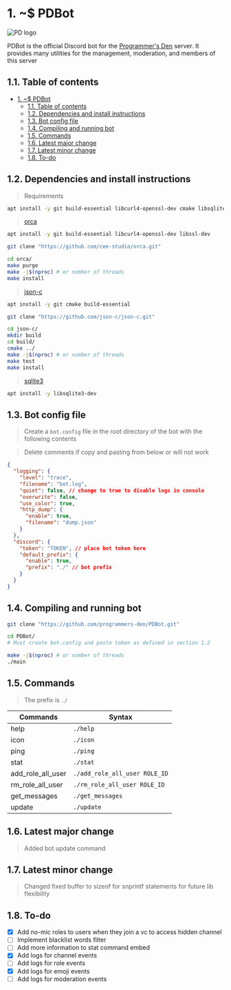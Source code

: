 # 1. ~$ PDBot
![PD logo](https://cdn.discordapp.com/icons/668000598221651975/9c38858cf48263dbbc5ef4b3315bdc6d.webp?size=64)

PDBot is the official Discord bot for the [Programmer's Den](https://pden.net) server. It provides many utilities for the management, moderation, and members of this server

## 1.1. Table of contents
- [1. ~$ PDBot](#1--pdbot)
  - [1.1. Table of contents](#11-table-of-contents)
  - [1.2. Dependencies and install instructions](#12-dependencies-and-install-instructions)
  - [1.3. Bot config file](#13-bot-config-file)
  - [1.4. Compiling and running bot](#14-compiling-and-running-bot)
  - [1.5. Commands](#15-commands)
  - [1.6. Latest major change](#16-latest-major-change)
  - [1.7. Latest minor change](#17-latest-minor-change)
  - [1.8. To-do](#18-to-do)

## 1.2. Dependencies and install instructions
> Requirements
```bash
apt install -y git build-essential libcurl4-openssl-dev cmake libsqlite3-dev
```

> [orca](https://github.com/cee-studio/orca)
```bash
apt install -y git build-essential libcurl4-openssl-dev libssl-dev

git clone "https://github.com/cee-studio/orca.git"

cd orca/
make purge
make -j$(nproc) # or number of threads
make install
```

> [json-c](https://github.com/json-c/json-c)
```bash
apt install -y git cmake build-essential

git clone "https://github.com/json-c/json-c.git"

cd json-c/
mkdir build
cd build/
cmake ../
make -j$(nproc) # or number of threads
make test
make install
```
> [sqlite3](https://sqlite.org/index.html)
```bash
apt install -y libsqlite3-dev
```

## 1.3. Bot config file
> Create a `bot.config` file in the root directory of the bot with the following contents

> Delete comments if copy and pasting from below or will not work
```json
{
  "logging": {
    "level": "trace",
    "filename": "bot.log",
    "quiet": false, // change to true to disable logs in console
    "overwrite": false,
    "use_color": true,
    "http_dump": {
      "enable": true,
      "filename": "dump.json"
    }
  },
  "discord": {
    "token": "TOKEN", // place bot token here
    "default_prefix": {
      "enable": true,
      "prefix": "./" // bot prefix
    }
  }
}
```

## 1.4. Compiling and running bot
```bash
git clone "https://github.com/programmers-den/PDBot.git"

cd PDBot/
# Must create bot.config and paste token as defined in section 1.2

make -j$(nproc) # or number of threads
./main
```


## 1.5. Commands
> The prefix is `./`

| Commands          | Syntax                        |
| ----------------- | ----------------------------- |
| help              | `./help`                      |
| icon              | `./icon`                      |
| ping              | `./ping`                      |
| stat              | `./stat`                      |
| add_role_all_user | `./add_role_all_user ROLE_ID` |
| rm_role_all_user  | `./rm_role_all_user ROLE_ID`  |
| get_messages      | `./get_messages`              |
| update            | `./update`                    |

## 1.6. Latest major change
> Added bot update command

## 1.7. Latest minor change
> Changed fixed buffer to sizeof for snprintf statements for future lib flexibility

## 1.8. To-do
- [x] Add no-mic roles to users when they join a vc to access hidden channel
- [ ] Implement blacklist words filter
- [ ] Add more information to stat command embed
- [x] Add logs for channel events
- [ ] Add logs for role events
- [x] Add logs for emoji events
- [ ] Add logs for moderation events
